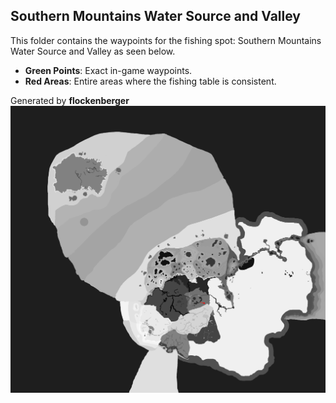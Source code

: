 ## Southern Mountains Water Source and Valley
This folder contains the waypoints for the fishing spot: Southern Mountains Water Source and Valley as seen below.

- **Green Points**: Exact in-game waypoints.
- **Red Areas**: Entire areas where the fishing table is consistent.

Generated by **flockenberger**
![by_flockenberger](./Preview.png)